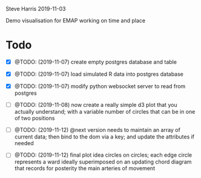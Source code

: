 Steve Harris
2019-11-03

Demo visualisation for EMAP working on time and place


# Todo
- [x] @TODO: (2019-11-07) create empty postgres database and table
- [x] @TODO: (2019-11-07) load simulated R data into postgres database
- [x] @TODO: (2019-11-07) modify python websocket server to read from postgres
- [ ] @TODO: (2019-11-08) now create a really simple d3 plot that you actually understand; with a variable number of circles that can be in one of two positions
- [ ] @TODO: (2019-11-12) @next version needs to maintain an array of current data; then bind to the dom via a key; and update the attributes if needed

- [ ] @TODO: (2019-11-12) final plot idea
      circles on circles; each edge circle represents a ward
      ideally superimposed on an updating chord diagram that records for posterity the main arteries of movement
